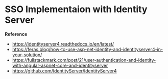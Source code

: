 # SSO Implementaion with Identity Server

**Reference**  
* https://identityserver4.readthedocs.io/en/latest/
* https://feras.blog/how-to-use-asp-net-identity-and-identityserver4-in-your-solution/
* https://fullstackmark.com/post/21/user-authentication-and-identity-with-angular-aspnet-core-and-identityserver
* https://github.com/IdentityServer/IdentityServer4

